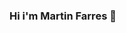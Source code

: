 ### Hi i'm Martin Farres 👋

<!--
**Tats01/Tats01** is a ✨ _special_ ✨ repository because its `README.md` (this file) appears on your GitHub profile.

Here are some ideas to get you started:

- 🔭 I’m currently working on ...
- 🌱 I’m currently learning: full  stack development, data science, networking and machine learning
- 👯 I’m looking to collaborate on any proyect to get started
- 🤔 I’m looking for help with all the things mention above and hopefully in a near future, game development
- 📫 How to reach me: through my email or discord (Martin_farres#8244)
- 😄 Pronouns: He/Him
- ⚡ Fun fact: Yes
-->
